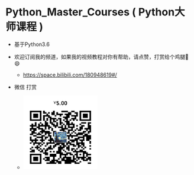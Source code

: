# Python_Master_Courses ( Python大师课程 ) 


- 基于Python3.6






- 欢迎订阅我的频道，如果我的视频教程对你有帮助，请点赞，打赏给个鸡腿:poultry_leg: :smile:
    - https://space.bilibili.com/180948619#/
- 微信 打赏 
    - <img src="data/wechat_donate.jpg" width = "200" height = "200" alt="wechat_donate"  />    